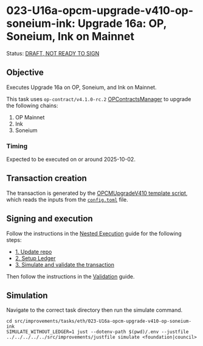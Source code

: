 # 023-U16a-opcm-upgrade-v410-op-soneium-ink: Upgrade 16a: OP, Soneium, Ink on Mainnet

Status: [DRAFT, NOT READY TO SIGN]()

## Objective

Executes Upgrade 16a on OP, Soneium, and Ink on Mainnet.

This task uses `op-contract/v4.1.0-rc.2` [OPContractsManager](https://github.com/ethereum-optimism/optimism/blob/op-contracts/v4.1.0-rc.2/packages/contracts-bedrock/src/L1/OPContractsManager.sol) to upgrade the following chains:

1. OP Mainnet
2. Ink
3. Soneium

### Timing

Expected to be executed on or around 2025-10-02.

## Transaction creation

The transaction is generated by the [OPCMUpgradeV410 template script](../../../template/OPCMUpgradeV410.sol),
which reads the inputs from the [`config.toml`](./config.toml) file.

## Signing and execution

Follow the instructions in the [Nested Execution](../../../NESTED.md) guide for the following steps:

- [1. Update repo](../../../NESTED.md#1-update-repo)
- [2. Setup Ledger](../../../NESTED.md#2-setup-ledger)
- [3. Simulate and validate the transaction](../../../NESTED.md#3-simulate-and-validate-the-transaction)

Then follow the instructions in the [Validation](./VALIDATION.md) guide.

## Simulation

Navigate to the correct task directory then run the simulate command.

```
cd src/improvements/tasks/eth/023-U16a-opcm-upgrade-v410-op-soneium-ink
SIMULATE_WITHOUT_LEDGER=1 just --dotenv-path $(pwd)/.env --justfile ../../../../../src/improvements/justfile simulate <foundation|council>
```
